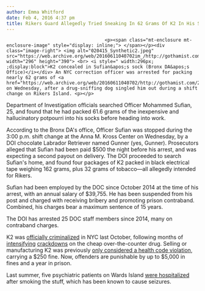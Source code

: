 ```yaml
---
author: Emma Whitford
date: Feb 4, 2016 4:37 pm
title: Rikers Guard Allegedly Tried Sneaking In 62 Grams Of K2 In His Sock
---
```


	
										<p><span class="mt-enclosure mt-enclosure-image" style="display: inline;"> </span></p><div class="image-right"> <img alt="020415_Synthetic2.jpeg" src="https://web.archive.org/web/20160611040702im_/http://gothamist.com/attachments/nyc_ewhitford/020415_Synthetic2.jpeg" width="296" height="390"> <br> <i style=" width:296px; ;display:block">K2 concealed in Sufian&apos;s sock (Bronx DA&apos;s Office)</i></div> An NYC correction officer was arrested for packing nearly 62 grams of <a href="https://web.archive.org/web/20160611040702/http://gothamist.com/2015/09/16/k2_bust_nyc.php">K2</a> on Wednesday, after a drug-sniffing dog singled him out during a shift change on Rikers Island. <p></p>

<p>Department of Investigation officials searched Officer Mohammed Sufian, 25, and found that he had packed 61.6 grams of the inexpensive and hallucinatory potpourri into his socks before heading into work. </p>

<p>According to the Bronx DA&apos;s office, Officer Sufian was stopped during the 3:00 p.m. shift change at the Anna M. Kross Center on Wednesday, by a DOI chocolate Labrador Retriever named Gunner (yes, Gunner). Prosecutors alleged that Sufian had been paid $500 the night before his arrest, and was expecting a second payout on delivery. The DOI proceeded to search Sufian&apos;s home, and found four packages of K2 packed in black electrical tape weighing 162 grams, plus 32 grams of tobacco&#x2014;all allegedly intended for Rikers. </p>

<p>Sufian had been employed by the DOC since October 2014 at the time of his arrest, with an annual salary of $39,755. He has been suspended from his post and charged with receiving bribery and promoting prison contraband. Combined, his charges bear a maximum sentence of 15 years. </p>

<p>The DOI has arrested 25 DOC staff members since 2014, many on contraband charges. </p>

<p>K2 was <a href="https://web.archive.org/web/20160611040702/http://gothamist.com/2015/10/21/k2_synthetic_marijuana_illegal.php">officially criminalized</a> in NYC last October, following months of <a href="https://web.archive.org/web/20160611040702/http://gothamist.com/2015/09/24/k2_10_million_nyc.php">intensifying</a> <a href="https://web.archive.org/web/20160611040702/http://gothamist.com/2015/08/13/k2_crackdown_ny.php">crackdowns</a> on the cheap over-the-counter drug. Selling or manufacturing K2 was previously <a href="https://web.archive.org/web/20160611040702/http://newyork.cbslocal.com/2015/09/16/synthetic-marijuana-arrests/">only considered a health code violation</a>, carrying a $250 fine. Now, offenders are punishable by up to $5,000 in fines and a year in prison. </p>

<p>Last summer, five psychiatric patients on Wards Island <a href="https://web.archive.org/web/20160611040702/http://gothamist.com/2015/07/24/five_psychiatric_patients_hospitali.php">were hospitalized</a> after smoking the stuff, which has been known to cause seizures. <br>
</p>					
										
									
				